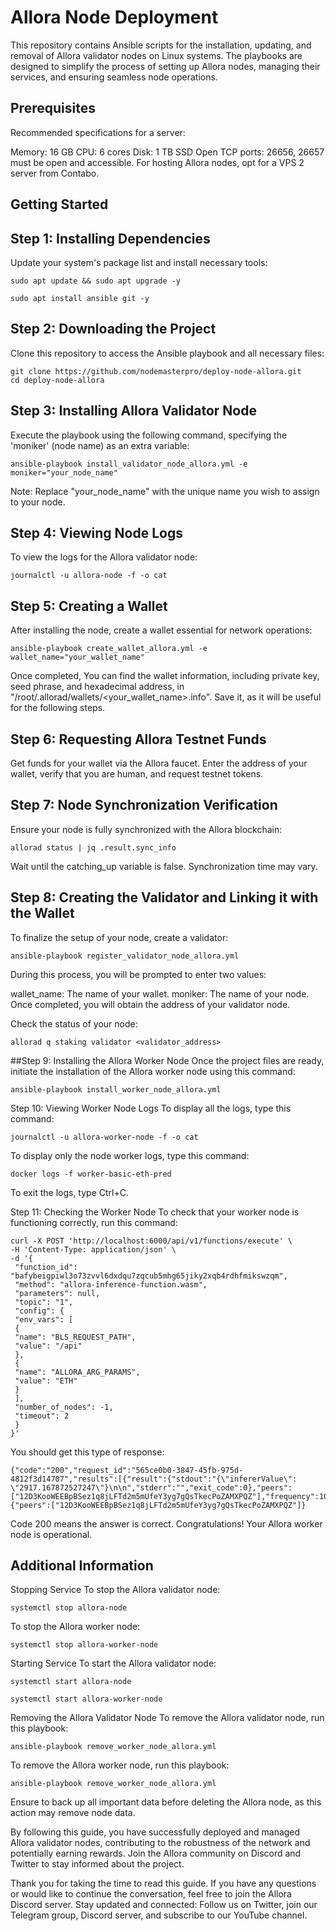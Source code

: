# Allora Node Deployment
This repository contains Ansible scripts for the installation, updating, and removal of Allora validator nodes on Linux systems. The playbooks are designed to simplify the process of setting up Allora nodes, managing their services, and ensuring seamless node operations.

## Prerequisites
Recommended specifications for a server:

Memory: 16 GB
CPU: 6 cores
Disk: 1 TB SSD
Open TCP ports: 26656, 26657 must be open and accessible.
For hosting Allora nodes, opt for a VPS 2 server from Contabo.

## Getting Started
## Step 1: Installing Dependencies
Update your system's package list and install necessary tools:


```
sudo apt update && sudo apt upgrade -y
```
```
sudo apt install ansible git -y
```
## Step 2: Downloading the Project
Clone this repository to access the Ansible playbook and all necessary files:


```
git clone https://github.com/nodemasterpro/deploy-node-allora.git
cd deploy-node-allora
```

## Step 3: Installing Allora Validator Node
Execute the playbook using the following command, specifying the 'moniker' (node name) as an extra variable:

```
ansible-playbook install_validator_node_allora.yml -e moniker="your_node_name"
```
Note: Replace "your_node_name" with the unique name you wish to assign to your node.

## Step 4: Viewing Node Logs
To view the logs for the Allora validator node:

```
journalctl -u allora-node -f -o cat
```

## Step 5: Creating a Wallet
After installing the node, create a wallet essential for network operations:

```
ansible-playbook create_wallet_allora.yml -e wallet_name="your_wallet_name"
```
Once completed, You can find the wallet information, including private key, seed phrase, and hexadecimal address, in "/root/.allorad/wallets/<your_wallet_name>.info". Save it, as it will be useful for the following steps.

## Step 6: Requesting Allora Testnet Funds
Get funds for your wallet via the Allora faucet. Enter the address of your wallet, verify that you are human, and request testnet tokens.

## Step 7: Node Synchronization Verification
Ensure your node is fully synchronized with the Allora blockchain:

```
allorad status | jq .result.sync_info
```
Wait until the catching_up variable is false. Synchronization time may vary.

## Step 8: Creating the Validator and Linking it with the Wallet
To finalize the setup of your node, create a validator:

```
ansible-playbook register_validator_node_allora.yml
```
During this process, you will be prompted to enter two values:

wallet_name: The name of your wallet.
moniker: The name of your node.
Once completed, you will obtain the address of your validator node.

Check the status of your node:

```
allorad q staking validator <validator_address>
```

##Step 9: Installing the Allora Worker Node
Once the project files are ready, initiate the installation of the Allora worker node using this command:

```
ansible-playbook install_worker_node_allora.yml
```

Step 10: Viewing Worker Node Logs
To display all the logs, type this command:

```
journalctl -u allora-worker-node -f -o cat
```
To display only the node worker logs, type this command:

```
docker logs -f worker-basic-eth-pred
```
To exit the logs, type Ctrl+C.

Step 11: Checking the Worker Node
To check that your worker node is functioning correctly, run this command:

```
curl -X POST 'http://localhost:6000/api/v1/functions/execute' \
-H 'Content-Type: application/json' \
-d '{
 "function_id": "bafybeigpiwl3o73zvvl6dxdqu7zqcub5mhg65jiky2xqb4rdhfmikswzqm",
 "method": "allora-inference-function.wasm",
 "parameters": null,
 "topic": "1",
 "config": {
 "env_vars": [
 {
 "name": "BLS_REQUEST_PATH",
 "value": "/api"
 },
 {
 "name": "ALLORA_ARG_PARAMS",
 "value": "ETH"
 }
 ],
 "number_of_nodes": -1,
 "timeout": 2
 }
}'
```
You should get this type of response:

```
{"code":"200","request_id":"565ce0b0-3847-45fb-975d-4812f3d14707","results":[{"result":{"stdout":"{\"infererValue\": \"2917.167872527247\"}\n\n","stderr":"","exit_code":0},"peers":["12D3KooWEEBpBSez1q8jLFTd2m5mUfeY3yg7gQsTkecPoZAMXPQZ"],"frequency":100}],"cluster":{"peers":["12D3KooWEEBpBSez1q8jLFTd2m5mUfeY3yg7gQsTkecPoZAMXPQZ"]}
```
Code 200 means the answer is correct. Congratulations! Your Allora worker node is operational.


## Additional Information
Stopping Service
To stop the Allora validator node:

```
systemctl stop allora-node
```

To stop the Allora worker node:
```
systemctl stop allora-worker-node

```
Starting Service
To start the Allora validator node:

```
systemctl start allora-node
```
```
systemctl start allora-worker-node
```

Removing the Allora Validator Node
To remove the Allora validator node, run this playbook:

```
ansible-playbook remove_worker_node_allora.yml
```

To remove the Allora worker node, run this playbook:

```
ansible-playbook remove_worker_node_allora.yml
```

Ensure to back up all important data before deleting the Allora node, as this action may remove node data.

By following this guide, you have successfully deployed and managed Allora validator nodes, contributing to the robustness of the network and potentially earning rewards. Join the Allora community on Discord and Twitter to stay informed about the project.

Thank you for taking the time to read this guide. If you have any questions or would like to continue the conversation, feel free to join the Allora Discord server. Stay updated and connected: Follow us on Twitter, join our Telegram group, Discord server, and subscribe to our YouTube channel.






